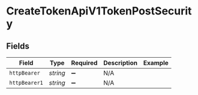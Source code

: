 # CreateTokenApiV1TokenPostSecurity


## Fields

| Field              | Type               | Required           | Description        | Example            |
| ------------------ | ------------------ | ------------------ | ------------------ | ------------------ |
| `httpBearer`       | *string*           | :heavy_minus_sign: | N/A                |                    |
| `httpBearer1`      | *string*           | :heavy_minus_sign: | N/A                |                    |